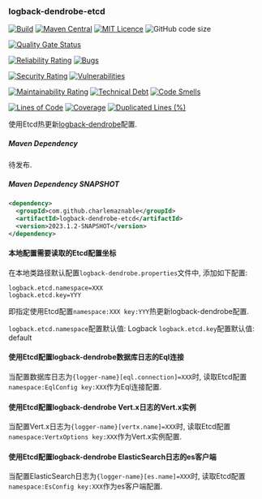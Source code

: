 ### logback-dendrobe-etcd

[![Build](https://github.com/CharLemAznable/logback-dendrobe-etcd/actions/workflows/build.yml/badge.svg)](https://github.com/CharLemAznable/logback-dendrobe-etcd/actions/workflows/build.yml)
[![Maven Central](https://maven-badges.herokuapp.com/maven-central/com.github.charlemaznable/logback-dendrobe-etcd/badge.svg)](https://maven-badges.herokuapp.com/maven-central/com.github.charlemaznable/logback-dendrobe-etcd/)
[![MIT Licence](https://badges.frapsoft.com/os/mit/mit.svg?v=103)](https://opensource.org/licenses/mit-license.php)
![GitHub code size](https://img.shields.io/github/languages/code-size/CharLemAznable/logback-dendrobe-etcd)

[![Quality Gate Status](https://sonarcloud.io/api/project_badges/measure?project=CharLemAznable_logback-dendrobe-etcd&metric=alert_status)](https://sonarcloud.io/dashboard?id=CharLemAznable_logback-dendrobe-etcd)

[![Reliability Rating](https://sonarcloud.io/api/project_badges/measure?project=CharLemAznable_logback-dendrobe-etcd&metric=reliability_rating)](https://sonarcloud.io/dashboard?id=CharLemAznable_logback-dendrobe-etcd)
[![Bugs](https://sonarcloud.io/api/project_badges/measure?project=CharLemAznable_logback-dendrobe-etcd&metric=bugs)](https://sonarcloud.io/dashboard?id=CharLemAznable_logback-dendrobe-etcd)

[![Security Rating](https://sonarcloud.io/api/project_badges/measure?project=CharLemAznable_logback-dendrobe-etcd&metric=security_rating)](https://sonarcloud.io/dashboard?id=CharLemAznable_logback-dendrobe-etcd)
[![Vulnerabilities](https://sonarcloud.io/api/project_badges/measure?project=CharLemAznable_logback-dendrobe-etcd&metric=vulnerabilities)](https://sonarcloud.io/dashboard?id=CharLemAznable_logback-dendrobe-etcd)

[![Maintainability Rating](https://sonarcloud.io/api/project_badges/measure?project=CharLemAznable_logback-dendrobe-etcd&metric=sqale_rating)](https://sonarcloud.io/dashboard?id=CharLemAznable_logback-dendrobe-etcd)
[![Technical Debt](https://sonarcloud.io/api/project_badges/measure?project=CharLemAznable_logback-dendrobe-etcd&metric=sqale_index)](https://sonarcloud.io/dashboard?id=CharLemAznable_logback-dendrobe-etcd)
[![Code Smells](https://sonarcloud.io/api/project_badges/measure?project=CharLemAznable_logback-dendrobe-etcd&metric=code_smells)](https://sonarcloud.io/dashboard?id=CharLemAznable_logback-dendrobe-etcd)

[![Lines of Code](https://sonarcloud.io/api/project_badges/measure?project=CharLemAznable_logback-dendrobe-etcd&metric=ncloc)](https://sonarcloud.io/dashboard?id=CharLemAznable_logback-dendrobe-etcd)
[![Coverage](https://sonarcloud.io/api/project_badges/measure?project=CharLemAznable_logback-dendrobe-etcd&metric=coverage)](https://sonarcloud.io/dashboard?id=CharLemAznable_logback-dendrobe-etcd)
[![Duplicated Lines (%)](https://sonarcloud.io/api/project_badges/measure?project=CharLemAznable_logback-dendrobe-etcd&metric=duplicated_lines_density)](https://sonarcloud.io/dashboard?id=CharLemAznable_logback-dendrobe-etcd)

使用Etcd热更新[logback-dendrobe](https://github.com/CharLemAznable/logback-dendrobe)配置.

##### Maven Dependency

待发布.

##### Maven Dependency SNAPSHOT

```xml
<dependency>
  <groupId>com.github.charlemaznable</groupId>
  <artifactId>logback-dendrobe-etcd</artifactId>
  <version>2023.1.2-SNAPSHOT</version>
</dependency>
```

#### 本地配置需要读取的Etcd配置坐标

在本地类路径默认配置```logback-dendrobe.properties```文件中, 添加如下配置:

```
logback.etcd.namespace=XXX
logback.etcd.key=YYY
```

即指定使用Etcd配置```namespace:XXX key:YYY```热更新logback-dendrobe配置.

```logback.etcd.namespace```配置默认值: Logback
```logback.etcd.key```配置默认值: default

#### 使用Etcd配置logback-dendrobe数据库日志的Eql连接

当配置数据库日志为```{logger-name}[eql.connection]=XXX```时, 读取Etcd配置```namespace:EqlConfig key:XXX```作为Eql连接配置.

#### 使用Etcd配置logback-dendrobe Vert.x日志的Vert.x实例

当配置Vert.x日志为```{logger-name}[vertx.name]=XXX```时, 读取Etcd配置```namespace:VertxOptions key:XXX```作为Vert.x实例配置.

#### 使用Etcd配置logback-dendrobe ElasticSearch日志的es客户端

当配置ElasticSearch日志为```{logger-name}[es.name]=XXX```时, 读取Etcd配置```namespace:EsConfig key:XXX```作为es客户端配置.
